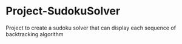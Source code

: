 # Project-SudokuSolver
Project to create a sudoku solver that can display each sequence of backtracking algorithm 
